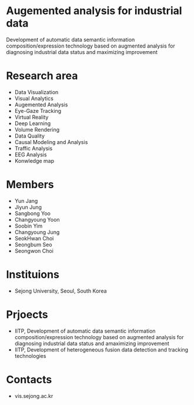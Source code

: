 # Augemented analysis for industrial data
Development of automatic data semantic information composition/expression technology based on augmented analysis for diagnosing industrial data status and maximizing improvement

# Research area
- Data Visualization
- Visual Analytics
- Augemented Analysis
- Eye-Gaze Tracking
- Virtual Reality
- Deep Learning
- Volume Rendering
- Data Quality
- Causal Modeling and Analysis
- Traffic Analysis
- EEG Analysis
- Konwledge map

# Members
- Yun Jang
- Jiyun Jung
- Sangbong Yoo
- Changyoung Yoon
- Soobin Yim
- Changyoung Jung
- SeokHwan Choi
- Seongbum Seo
- Seongwon Choi

# Instituions
- Sejong University, Seoul, South Korea

# Prjoects
- IITP, Development of automatic data semantic information composition/expression technology based on augmented analysis for diagnosing industrial data status and amaximizing improvement
- IITP, Development of heterogeneous fusion data detection and tracking technologies

# Contacts
- vis.sejong.ac.kr
